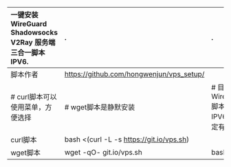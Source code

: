 



|一键安装 WireGuard Shadowsocks V2Ray 服务端三合一脚本 IPV6.|.|.|
| :--------   | :-----  | :-----  | 
| 脚本作者     | https://github.com/hongwenjun/vps_setup/ |
|  # curl脚本可以使用菜单，方便选择 | # wget脚本是静默安装 | # 目前 WireGuard 脚本支持 IPV6，稳定有待测试  |  
| curl脚本        |   bash <(curl -L -s https://git.io/vps.sh)  |
| wget脚本        |   wget -qO- git.io/vps.sh | bash  |
